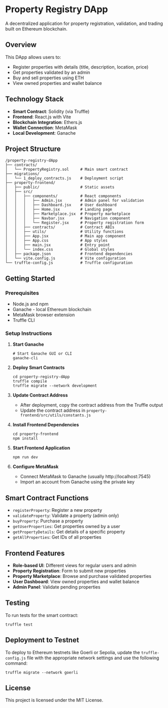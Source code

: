 # Property Registry DApp

A decentralized application for property registration, validation, and trading built on Ethereum blockchain.

## Overview

This DApp allows users to:
- Register properties with details (title, description, location, price)
- Get properties validated by an admin
- Buy and sell properties using ETH
- View owned properties and wallet balance

## Technology Stack

- **Smart Contract**: Solidity (via Truffle)
- **Frontend**: React.js with Vite
- **Blockchain Integration**: Ethers.js
- **Wallet Connection**: MetaMask
- **Local Development**: Ganache

## Project Structure

```
/property-registry-dApp
├── contracts/
│   └── PropertyRegistry.sol     # Main smart contract
├── migrations/
│   └── 1_deploy_contracts.js    # Deployment script
├── property-frontend/
│   ├── public/                  # Static assets
│   ├── src/
│   │   ├── components/          # React components
│   │   │   ├── Admin.jsx        # Admin panel for validation
│   │   │   ├── Dashboard.jsx    # User dashboard
│   │   │   ├── Home.jsx         # Landing page
│   │   │   ├── Marketplace.jsx  # Property marketplace
│   │   │   ├── Navbar.jsx       # Navigation component
│   │   │   └── Register.jsx     # Property registration form
│   │   ├── contracts/           # Contract ABIs
│   │   ├── utils/               # Utility functions
│   │   ├── App.jsx              # Main app component
│   │   ├── App.css              # App styles
│   │   ├── main.jsx             # Entry point
│   │   └── index.css            # Global styles
│   ├── package.json             # Frontend dependencies
│   └── vite.config.js           # Vite configuration
└── truffle-config.js            # Truffle configuration
```

## Getting Started

### Prerequisites

- Node.js and npm
- Ganache - local Ethereum blockchain
- MetaMask browser extension
- Truffle CLI

### Setup Instructions

1. **Start Ganache**
   ```
   # Start Ganache GUI or CLI
   ganache-cli
   ```

2. **Deploy Smart Contracts**
   ```
   cd property-registry-dApp
   truffle compile
   truffle migrate --network development
   ```

3. **Update Contract Address**
   - After deployment, copy the contract address from the Truffle output
   - Update the contract address in `property-frontend/src/utils/constants.js`

4. **Install Frontend Dependencies**
   ```
   cd property-frontend
   npm install
   ```

5. **Start Frontend Application**
   ```
   npm run dev
   ```

6. **Configure MetaMask**
   - Connect MetaMask to Ganache (usually http://localhost:7545)
   - Import an account from Ganache using the private key

## Smart Contract Functions

- `registerProperty`: Register a new property
- `validateProperty`: Validate a property (admin only)
- `buyProperty`: Purchase a property
- `getUserProperties`: Get properties owned by a user
- `getPropertyDetails`: Get details of a specific property
- `getAllProperties`: Get IDs of all properties

## Frontend Features

- **Role-based UI**: Different views for regular users and admin
- **Property Registration**: Form to submit new properties
- **Property Marketplace**: Browse and purchase validated properties
- **User Dashboard**: View owned properties and wallet balance
- **Admin Panel**: Validate pending properties

## Testing

To run tests for the smart contract:
```
truffle test
```

## Deployment to Testnet

To deploy to Ethereum testnets like Goerli or Sepolia, update the `truffle-config.js` file with the appropriate network settings and use the following command:

```
truffle migrate --network goerli
```

## License

This project is licensed under the MIT License.

